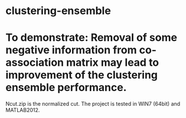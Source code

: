 # clustering-ensemble
# To demonstrate: Removal of some negative information from co-association matrix may lead to improvement of the clustering ensemble performance.

Ncut.zip is the normalized cut. The project is tested in WIN7 (64bit) and MATLAB2012.
